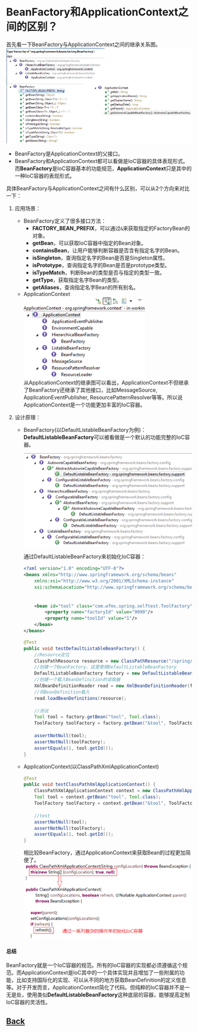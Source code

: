 # <a id="sp-2">BeanFactory和ApplicationContext之间的区别？</a>

首先看一下BeanFactory与ApplicationContext之间的继承关系图。  
![](../../imgs/summary/sp-2-1.png)

-   BeanFactory是ApplicationContext的父接口。 
-   BeanFactory和ApplicationContext都可以看做是IoC容器的具体表现形式。而**BeanFactory**是IoC容器基本的功能规范，**ApplicationContext**只是其中的一种IoC容器的表现形式。

具体BeanFactory与ApplicationContext之间有什么区别，可以从2个方向来对比一下：   
1.  应用场景：   
    -   BeanFactory定义了很多接口方法：   
        -   **FACTORY_BEAN_PREFIX**，可以通过`&`来获取指定的FactoryBean的对象。
        -   **getBean**，可以获取IoC容器中指定的Bean对象。
        -   **containsBean**，让用户能够判断容器是否含有指定名字的Bean。
        -   **isSingleton**，查询指定名字的Bean是否是Singleton属性。
        -   **isPrototype**，查询指定名字的Bean是否是prototype类型。
        -   **isTypeMatch**，判断Bean的类型是否与指定的类型一致。
        -   **getType**，获取指定名字Bean的类型。
        -   **getAliases**，查询指定名字Bean的所有别名。
    -   ApplicationContext
        ![](../../imgs/summary/sp-2-3.png)  
        从ApplicationContext的继承图可以看出，ApplicationContext不但继承了BeanFactory还继承了其他接口，比如MessageSource, ApplicationEventPublisher, ResourcePatternResolver等等。所以说ApplicationContext是一个功能更加丰富的IoC容器。

2.  设计原理：   
    -   BeanFactory(以DefaultListableBeanFactory为例)：     
        **DefaultListableBeanFactory**可以被看做是一个默认的功能完整的IoC容器。   

        ![](../../imgs/summary/sp-2-2.png)  

        通过DefaultListableBeanFactory来初始化IoC容器：  
        ```xml
        <?xml version="1.0" encoding="UTF-8"?>
        <beans xmlns="http://www.springframework.org/schema/beans"
            xmlns:xsi="http://www.w3.org/2001/XMLSchema-instance"
            xsi:schemaLocation="http://www.springframework.org/schema/beans http://www.springframework.org/schema/beans/spring-beans.xsd">


            <bean id="tool" class="com.wfms.spring.selftest.ToolFactory">
                <property name="factoryId" value="9090"/>
                <property name="toolId" value="1"/>
            </bean>
        </beans>

        ```
        
        ```java
        @Test
        public void testDefaultListableBeanFactory() {
            //Resource定位
            ClassPathResource resource = new ClassPathResource("/spring/selftest/factorybean-bean.xml");
            //创建一个BeanFactory，这里使用DefaultListableBeanFactory
            DefaultListableBeanFactory factory = new DefaultListableBeanFactory();
            //创建一个载入BeanDefinition的读取器
            XmlBeanDefinitionReader read = new XmlBeanDefinitionReader(factory);
            //将BeanDefinition载入
            read.loadBeanDefinitions(resource);

            //测试
            Tool tool = factory.getBean("tool", Tool.class);
		    ToolFactory toolFactory = factory.getBean("&tool", ToolFactory.class);

            assertNotNull(tool);
            assertNotNull(toolFactory);
            assertEquals(1, tool.getId());
        }
        ```
    -   ApplicationContext(以ClassPathXmlApplicationContext)

        ```java
        @Test
        public void testClassPathXmlApplicationContext() {
            ClassPathXmlApplicationContext context = new ClassPathXmlApplicationContext("classpath:/spring/selftest/factorybean-bean.xml");
            Tool tool = context.getBean("tool", Tool.class);
            ToolFactory toolFactory = context.getBean("&tool", ToolFactory.class);
            
            //test
            assertNotNull(tool);
            assertNotNull(toolFactory);
            assertEquals(1, tool.getId());
        }
        ```
        相比较BeanFactory，通过ApplicationContext来获取Bean的过程更加简便了。 
        ![](../../imgs/summary/sp-2-4.png)

#### 总结
BeanFactory就是一个IoC容器的规范。所有的IoC容器的实现都必须遵循这个规范。而ApplicationContext是IoC其中的一个具体实现并且增加了一些附属的功能，比如支持国际化的实现、可以从不同的地方获取BeanDefinition的定义信息等。对于开发而言，ApplicationContext简化了代码。但纯粹的IoC容器并不是一无是处，使用类似**DefaultListableBeanFactory**这种底层的容器，能够提高定制IoC容器的灵活性。

## [Back](../../summary.md)